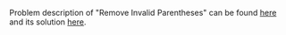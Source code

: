 Problem description of "Remove Invalid Parentheses" can be found [here](https://leetcode.com/problems/remove-invalid-parentheses/) and its solution [here](https://github.com/aurimas13/LeetCode-HackerRank-MAANG/blob/main/LeetCode/Python%20Solutions/Remove%20Invalid%20Parentheses/remove.py).